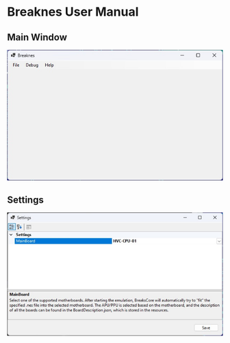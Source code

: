 # Breaknes User Manual

## Main Window

![main](/UserManual/imgstore/main.jpg)

## Settings

![settings](/UserManual/imgstore/settings.jpg)
